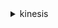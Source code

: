 <details><summary>kinesis</summary><blockquote>

- **<details><summary>add-tags-to-stream</summary><blockquote>**

  * --stream-name
  * --tags
  * --cli-input-json
  * --cli-input-yaml
  * --generate-cli-skeleton


- **<details><summary>create-stream</summary><blockquote>**

  * --stream-name
  * --shard-count
  * --cli-input-json
  * --cli-input-yaml
  * --generate-cli-skeleton


- **<details><summary>decrease-stream-retention-period</summary><blockquote>**

  * --stream-name
  * --retention-period-hours
  * --cli-input-json
  * --cli-input-yaml
  * --generate-cli-skeleton


- **<details><summary>delete-stream</summary><blockquote>**

  * --stream-name
  * --enforce-consumer-deletion
  * --no-enforce-consumer-deletion
  * --cli-input-json
  * --cli-input-yaml
  * --generate-cli-skeleton


- **<details><summary>deregister-stream-consumer</summary><blockquote>**

  * --stream-arn
  * --consumer-name
  * --consumer-arn
  * --cli-input-json
  * --cli-input-yaml
  * --generate-cli-skeleton


- **<details><summary>describe-limits</summary><blockquote>**

  * --cli-input-json
  * --cli-input-yaml
  * --generate-cli-skeleton


- **<details><summary>describe-stream</summary><blockquote>**

  * --stream-name
  * --cli-input-json
  * --cli-input-yaml
  * --starting-token
  * --page-size
  * --max-items
  * --generate-cli-skeleton


- **<details><summary>describe-stream-consumer</summary><blockquote>**

  * --stream-arn
  * --consumer-name
  * --consumer-arn
  * --cli-input-json
  * --cli-input-yaml
  * --generate-cli-skeleton


- **<details><summary>describe-stream-summary</summary><blockquote>**

  * --stream-name
  * --cli-input-json
  * --cli-input-yaml
  * --generate-cli-skeleton


- **<details><summary>disable-enhanced-monitoring</summary><blockquote>**

  * --stream-name
  * --shard-level-metrics
  * --cli-input-json
  * --cli-input-yaml
  * --generate-cli-skeleton


- **<details><summary>enable-enhanced-monitoring</summary><blockquote>**

  * --stream-name
  * --shard-level-metrics
  * --cli-input-json
  * --cli-input-yaml
  * --generate-cli-skeleton


- **<details><summary>get-records</summary><blockquote>**

  * --shard-iterator
  * --limit
  * --cli-input-json
  * --cli-input-yaml
  * --generate-cli-skeleton


- **<details><summary>get-shard-iterator</summary><blockquote>**

  * --stream-name
  * --shard-id
  * --shard-iterator-type
  * --starting-sequence-number
  * --timestamp
  * --cli-input-json
  * --cli-input-yaml
  * --generate-cli-skeleton


- **<details><summary>help</summary><blockquote>**

  * 


- **<details><summary>increase-stream-retention-period</summary><blockquote>**

  * --stream-name
  * --retention-period-hours
  * --cli-input-json
  * --cli-input-yaml
  * --generate-cli-skeleton


- **<details><summary>list-shards</summary><blockquote>**

  * --stream-name
  * --exclusive-start-shard-id
  * --stream-creation-timestamp
  * --shard-filter
  * --cli-input-json
  * --cli-input-yaml
  * --starting-token
  * --page-size
  * --max-items
  * --generate-cli-skeleton


- **<details><summary>list-stream-consumers</summary><blockquote>**

  * --stream-arn
  * --stream-creation-timestamp
  * --cli-input-json
  * --cli-input-yaml
  * --starting-token
  * --page-size
  * --max-items
  * --generate-cli-skeleton


- **<details><summary>list-streams</summary><blockquote>**

  * --cli-input-json
  * --cli-input-yaml
  * --starting-token
  * --page-size
  * --max-items
  * --generate-cli-skeleton


- **<details><summary>list-tags-for-stream</summary><blockquote>**

  * --stream-name
  * --exclusive-start-tag-key
  * --limit
  * --cli-input-json
  * --cli-input-yaml
  * --generate-cli-skeleton


- **<details><summary>merge-shards</summary><blockquote>**

  * --stream-name
  * --shard-to-merge
  * --adjacent-shard-to-merge
  * --cli-input-json
  * --cli-input-yaml
  * --generate-cli-skeleton


- **<details><summary>put-record</summary><blockquote>**

  * --stream-name
  * --data
  * --partition-key
  * --explicit-hash-key
  * --sequence-number-for-ordering
  * --cli-input-json
  * --cli-input-yaml
  * --generate-cli-skeleton


- **<details><summary>put-records</summary><blockquote>**

  * --records
  * --stream-name
  * --cli-input-json
  * --cli-input-yaml
  * --generate-cli-skeleton


- **<details><summary>register-stream-consumer</summary><blockquote>**

  * --stream-arn
  * --consumer-name
  * --cli-input-json
  * --cli-input-yaml
  * --generate-cli-skeleton


- **<details><summary>remove-tags-from-stream</summary><blockquote>**

  * --stream-name
  * --tag-keys
  * --cli-input-json
  * --cli-input-yaml
  * --generate-cli-skeleton


- **<details><summary>split-shard</summary><blockquote>**

  * --stream-name
  * --shard-to-split
  * --new-starting-hash-key
  * --cli-input-json
  * --cli-input-yaml
  * --generate-cli-skeleton


- **<details><summary>start-stream-encryption</summary><blockquote>**

  * --stream-name
  * --encryption-type
  * --key-id
  * --cli-input-json
  * --cli-input-yaml
  * --generate-cli-skeleton


- **<details><summary>stop-stream-encryption</summary><blockquote>**

  * --stream-name
  * --encryption-type
  * --key-id
  * --cli-input-json
  * --cli-input-yaml
  * --generate-cli-skeleton


- **<details><summary>update-shard-count</summary><blockquote>**

  * --stream-name
  * --target-shard-count
  * --scaling-type
  * --cli-input-json
  * --cli-input-yaml
  * --generate-cli-skeleton


- **<details><summary>wait</summary><blockquote>**

  * 


</blockquote></details>
</blockquote></details>
</blockquote></details>
</blockquote></details>
</blockquote></details>
</blockquote></details>
</blockquote></details>
</blockquote></details>
</blockquote></details>
</blockquote></details>
</blockquote></details>
</blockquote></details>
</blockquote></details>
</blockquote></details>
</blockquote></details>
</blockquote></details>
</blockquote></details>
</blockquote></details>
</blockquote></details>
</blockquote></details>
</blockquote></details>
</blockquote></details>
</blockquote></details>
</blockquote></details>
</blockquote></details>
</blockquote></details>
</blockquote></details>
</blockquote></details>
</blockquote></details>
</blockquote></details>
